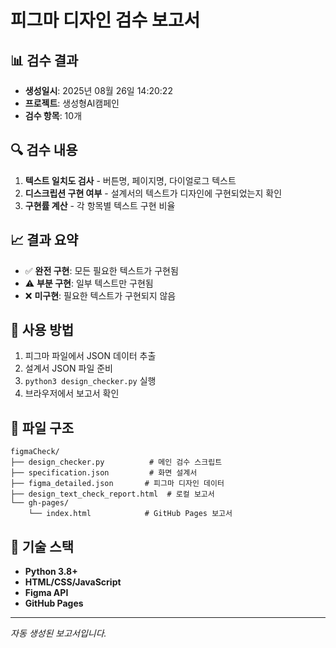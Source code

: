 # 피그마 디자인 검수 보고서

## 📊 검수 결과

- **생성일시**: 2025년 08월 26일 14:20:22
- **프로젝트**: 생성형AI캠페인
- **검수 항목**: 10개

## 🔍 검수 내용

1. **텍스트 일치도 검사** - 버튼명, 페이지명, 다이얼로그 텍스트
2. **디스크립션 구현 여부** - 설계서의 텍스트가 디자인에 구현되었는지 확인
3. **구현률 계산** - 각 항목별 텍스트 구현 비율

## 📈 결과 요약

- ✅ **완전 구현**: 모든 필요한 텍스트가 구현됨
- ⚠️ **부분 구현**: 일부 텍스트만 구현됨  
- ❌ **미구현**: 필요한 텍스트가 구현되지 않음

## 🚀 사용 방법

1. 피그마 파일에서 JSON 데이터 추출
2. 설계서 JSON 파일 준비
3. `python3 design_checker.py` 실행
4. 브라우저에서 보고서 확인

## 📁 파일 구조

```
figmaCheck/
├── design_checker.py          # 메인 검수 스크립트
├── specification.json         # 화면 설계서
├── figma_detailed.json       # 피그마 디자인 데이터
├── design_text_check_report.html  # 로컬 보고서
└── gh-pages/
    └── index.html            # GitHub Pages 보고서
```

## 🔧 기술 스택

- **Python 3.8+**
- **HTML/CSS/JavaScript**
- **Figma API**
- **GitHub Pages**

---
*자동 생성된 보고서입니다.*
